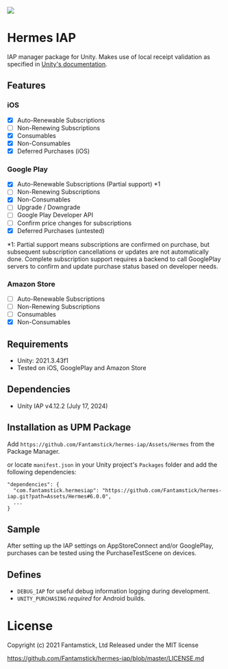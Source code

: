![](https://img.shields.io/badge/version-v6.0.0-green)
# Hermes IAP

IAP manager package for Unity. Makes use of local receipt validation as specified in [Unity's  documentation](https://docs.unity3d.com/Manual/UnityIAPValidatingReceipts.html).

## Features

### iOS
- [x] Auto-Renewable Subscriptions
- [ ] Non-Renewing Subscriptions
- [x] Consumables
- [x] Non-Consumables
- [x] Deferred Purchases (iOS)

### Google Play
- [x] Auto-Renewable Subscriptions (Partial support) *1
- [ ] Non-Renewing Subscriptions
- [x] Non-Consumables
- [ ] Upgrade / Downgrade
- [ ] Google Play Developer API
- [ ] Confirm price changes for subscriptions
- [x] Deferred Purchases (untested)

*1: Partial support means subscriptions are confirmed on purchase, but subsequent subscription cancellations or updates are not automatically done. Complete subscription support requires a backend to call GooglePlay servers to confirm and update purchase status based on developer needs.

### Amazon Store
- [ ] Auto-Renewable Subscriptions
- [ ] Non-Renewing Subscriptions
- [ ] Consumables
- [x] Non-Consumables

## Requirements

- Unity: 2021.3.43f1
- Tested on iOS, GooglePlay and Amazon Store

## Dependencies

- Unity IAP  v4.12.2  (July 17, 2024)


## Installation as UPM Package
Add `https://github.com/Fantamstick/hermes-iap/Assets/Hermes` from the Package Manager.

or locate `manifest.json` in your Unity project's `Packages` folder and add the following dependencies:
```
"dependencies": {
  "com.fantamstick.hermesiap": "https://github.com/Fantamstick/hermes-iap.git?path=Assets/Hermes#6.0.0",
  ...
}
```

## Sample

After setting up the IAP settings on AppStoreConnect and/or GooglePlay, purchases can be tested using the PurchaseTestScene on devices.

## Defines

- `DEBUG_IAP` for useful debug information logging during development.
- `UNITY_PURCHASING` *required* for Android builds.

# License

Copyright (c) 2021 Fantamstick, Ltd
Released under the MIT license

https://github.com/Fantamstick/hermes-iap/blob/master/LICENSE.md
